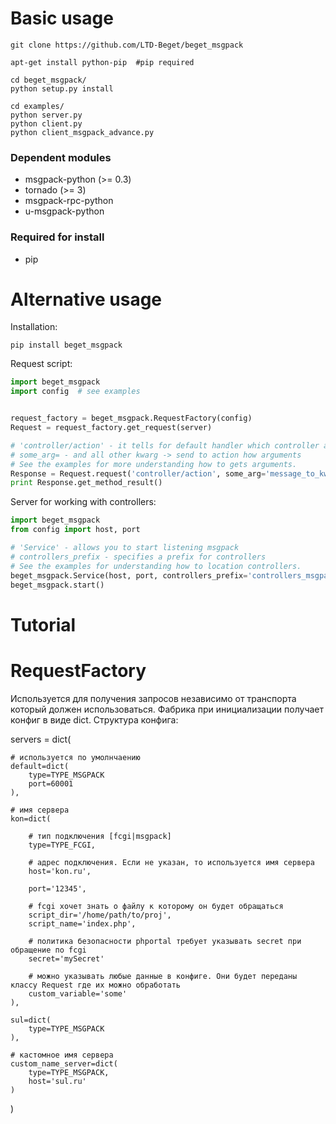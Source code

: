 

Basic usage
============

    git clone https://github.com/LTD-Beget/beget_msgpack

    apt-get install python-pip  #pip required

    cd beget_msgpack/
    python setup.py install

    cd examples/
    python server.py
    python client.py
    python client_msgpack_advance.py

### Dependent modules

* msgpack-python (>= 0.3)
* tornado (>= 3)
* msgpack-rpc-python
* u-msgpack-python


### Required for install

* pip


Alternative usage
============
Installation:

    pip install beget_msgpack

Request script:
```python
import beget_msgpack
import config  # see examples


request_factory = beget_msgpack.RequestFactory(config)
Request = request_factory.get_request(server)

# 'controller/action' - it tells for default handler which controller and action you want to call
# some_arg= - and all other kwarg -> send to action how arguments
# See the examples for more understanding how to gets arguments.
Response = Request.request('controller/action', some_arg='message_to_kwarg_of_action')
print Response.get_method_result()
```


Server for working with controllers:
```python
import beget_msgpack
from config import host, port

# 'Service' - allows you to start listening msgpack
# controllers_prefix - specifies a prefix for controllers
# See the examples for understanding how to location controllers.
beget_msgpack.Service(host, port, controllers_prefix='controllers_msgpack')
beget_msgpack.start()
```


Tutorial
============

# RequestFactory
Используется для получения запросов независимо от транспорта который должен использоваться.
Фабрика при инициализации получает конфиг в виде dict.
Структура конфига:

  servers = dict(

    # используется по умолнчаению
    default=dict(
        type=TYPE_MSGPACK
        port=60001
    ),

    # имя сервера
    kon=dict(

        # тип подключения [fcgi|msgpack]
        type=TYPE_FCGI,

        # адрес подключения. Если не указан, то используется имя сервера
        host='kon.ru',

        port='12345',

        # fcgi хочет знать о файлу к которому он будет обращаться
        script_dir='/home/path/to/proj',
        script_name='index.php',

        # политика безопасности phportal требует указывать secret при обращение по fcgi
        secret='mySecret'

        # можно указывать любые данные в конфиге. Они будет переданы классу Request где их можно обработать
        custom_variable='some'
    ),

    sul=dict(
        type=TYPE_MSGPACK
    ),

    # кастомное имя сервера
    custom_name_server=dict(
        type=TYPE_MSGPACK,
        host='sul.ru'
    )
  )